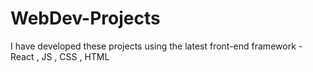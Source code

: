 # WebDev-Projects
I have developed these projects using the latest front-end framework - React , JS , CSS , HTML
